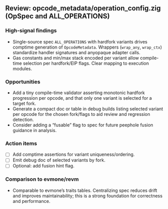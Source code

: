 ## Review: opcode_metadata/operation_config.zig (OpSpec and ALL_OPERATIONS)

### High-signal findings

- Single-source spec `ALL_OPERATIONS` with hardfork variants drives comptime generation of `OpcodeMetadata`. Wrappers (`wrap_any`, `wrap_ctx`) standardize handler signatures and anyopaque adapter calls.
- Gas constants and min/max stack encoded per variant allow compile-time selection per hardfork/EIP flags. Clear mapping to execution modules.

### Opportunities

- Add a tiny compile-time validator asserting monotonic hardfork progression per opcode, and that only one variant is selected for a target fork.
- Generate a compact doc or table in debug builds listing selected variant per opcode for the chosen fork/flags to aid review and regression detection.
- Consider adding a “fusable” flag to spec for future peephole fusion guidance in analysis.

### Action items

- [ ] Add comptime assertions for variant uniqueness/ordering.
- [ ] Emit debug doc of selected variants by fork.
- [ ] Optional: add fusion hint flag.

### Comparison to evmone/revm

- Comparable to evmone’s traits tables. Centralizing spec reduces drift and improves maintainability; this is a strong foundation for correctness and performance.


